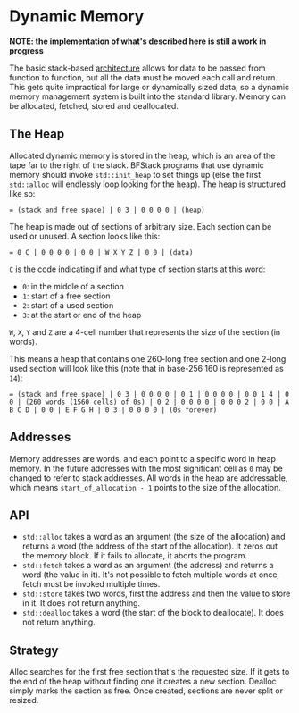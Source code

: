 # Dynamic Memory

__NOTE: the implementation of what's described here is still a work in progress__

The basic stack-based [architecture](architecture.md) allows for data to be passed from function to function, but all the data must be moved each call and return. This gets quite impractical for large or dynamically sized data, so a dynamic memory management system is built into the standard library. Memory can be allocated, fetched, stored and deallocated.

## The Heap
Allocated dynamic memory is stored in the heap, which is an area of the tape far to the right of the stack. BFStack programs that use dynamic memory should invoke `std::init_heap` to set things up (else the first `std::alloc` will endlessly loop looking for the heap). The heap is structured like so:
```
= (stack and free space) | 0 3 | 0 0 0 0 | (heap)
```
The heap is made out of sections of arbitrary size. Each section can be used or unused. A section looks like this:
```
= 0 C | 0 0 0 0 | 0 0 | W X Y Z | 0 0 | (data)
```
`C` is the code indicating if and what type of section starts at this word:
- `0`: in the middle of a section
- `1`: start of a free section
- `2`: start of a used section
- `3`: at the start or end of the heap

`W`, `X`, `Y` and `Z` are a 4-cell number that represents the size of the section (in words).

This means a heap that contains one 260-long free section and one 2-long used section will look like this (note that in base-256 160 is represented as `14`):
```
= (stack and free space) | 0 3 | 0 0 0 0 | 0 1 | 0 0 0 0 | 0 0 1 4 | 0 0 | (260 words (1560 cells) of 0s) | 0 2 | 0 0 0 0 | 0 0 0 2 | 0 0 | A B C D | 0 0 | E F G H | 0 3 | 0 0 0 0 | (0s forever)
```

## Addresses
Memory addresses are words, and each point to a specific word in heap memory. In the future addresses with the most significant cell as `0` may be changed to refer to stack addresses. All words in the heap are addressable, which means `start_of_allocation - 1` points to the size of the allocation.

## API
- `std::alloc` takes a word as an argument (the size of the allocation) and returns a word (the address of the start of the allocation). It zeros out the memory block. If it fails to allocate, it aborts the program.
- `std::fetch` takes a word as an argument (the address) and returns a word (the value in it). It's not possible to fetch multiple words at once, fetch must be invoked multiple times.
- `std::store` takes two words, first the address and then the value to store in it. It does not return anything.
- `std::dealloc` takes a word (the start of the block to deallocate). It does not return anything.

## Strategy
Alloc searches for the first free section that's the requested size. If it gets to the end of the heap without finding one it creates a new section. Dealloc simply marks the section as free. Once created, sections are never split or resized.
